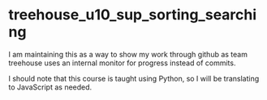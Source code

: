 # treehouse_u10_sup_sorting_searching
I am maintaining this as a way to show my work through github as team treehouse uses an internal monitor for progress instead of commits.

I should note that this course is taught using Python, so I will be translating to JavaScript as needed.